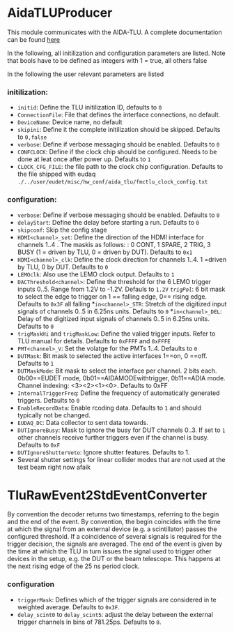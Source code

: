 # AidaTLUProducer

This module communicates with the AIDA-TLU. A complete documentation can be found [here](https://www.ohwr.org/project/fmc-mtlu/blob/master/Documentation/Main_TLU.pdf)

In the following, all initilization and configuration parameters are listed. Note that bools have to be defined as integers with 1 = true, all others false

In the following the user relevant parameters are listed



### initilization:

* `initid`: Define the TLU initilization ID, defaults to `0`
* `ConnectionFile`: File that defines the interface connections, no default.
* `DeviceName`: Device name, no default
* `skipini`: Define it the complete initilization should be skipped. Defaults to `0,false`
* `verbose`: Define if verbose messaging should be enabled. Defaults to `0`
* `CONFCLOCK`: Define if the clock chip should be configured. Needs to be done at leat once after power up. Defaults to `1`
* `CLOCK_CFG_FILE`: the file path to the clock chip configuration. Defaults to the file shipped with eudaq `./../user/eudet/misc/hw_conf/aida_tlu/fmctlu_clock_config.txt`

### configuration:

* `verbose`: Define if verbose messaging should be enabled. Defaults to `0`
* `delayStart`: Define the delay before starting a run. Defaults to `0`
* `skipconf`: Skip the config stage
* `HDMI<channel>_set`: Define the direction of the HDMI interface for channels 1..4 . The maskis as follows: : 0 CONT, 1 SPARE, 2 TRIG, 3 BUSY (1 = driven by TLU, 0 = driven by DUT). Defaults to `0x1`
* `HDMI<channel>_clk`: Define the clock direction for channels 1..4. 1 =driven by TLU, 0 by DUT. Defaults to `0`
* `LEMOclk`: Also use the LEMO clock output. Defaults to `1`
* `DACThreshold<channel>`: Define the threshold for the 6 LEMO trigger inputs 0..5. Range from 1.2V to -1.2V. Defauls to `1.2V`
*`trigPol`*: 6 bit mask to select the edge to trigger on 1 == falling edge, 0== rising edge. Defaults to `0x3F` all falling
*`in<channel>_STR`: Stretch of the digitized input signals of channels 0..5 in 6.25ns units. Defaults to `0`
*`in<channel>_DEL`: Delay of the digitized input signals of channels 0..5 in 6.25ns units. Defaults to `0`
* `trigMaskHi` and `trigMaskLow`: Define the valied trigger inputs. Refer to TLU manual for details. Defaults to `0xFFFF` and `0xFFFE`
* `PMT<channel>_V`: Set the volatge for the PMTs 1..4. Defaults to `0`
* `DUTMask`: Bit mask to selected the active interfaces 1==on, 0 ==off. Defaults to `1`
* `DUTMaskMode`: Bit mask to select the interface per channel. 2 bits each. 0b00==EUDET mode, 0b01==AIDAMODEwithtrigger, 0b11==ADIA mode. Channel indexing: <3><2><1><0>. Defaults to 0xFF
* `InternalTriggerFreq`: Define the frequency of automatically generated triggers. Defaults to `0`
* `EnableRecordData`: Enable rcoding data. Defaults to `1` and should typically not be changed.
* `EUDAQ_DC`: Data collector to sent data towards.
* `DUTIgnoreBusy`: Mask to ignore the busy for DUT channels 0..3. If set to `1` other channels receive further triggers even if the channel is busy. Defaults to `0xF`
* `DUTIgnoreShutterVeto`: Ignore shutter features. Defaults to 1.
* Several shutter settings for linear collider modes that are not used at the test beam right now afaik

# TluRawEvent2StdEventConverter

By convention the decoder returns two timestamps, referring to the begin and the end of the event. By convention, the begin coincides with the time at which the signal from an external device (e.g. a scintillator) passes the configured threshold. If a coincidence of several signals is required for the trigger decision, the signals are averaged. The end of the event is given by the time at which the TLU in turn issues the signal used to trigger other devices in the setup, e.g. the DUT or the beam telescope. This happens at the next rising edge of the 25 ns period clock.

### configuration

* `triggerMask`: Defines which of the trigger signals are considered in te weighted average. Defaults to `0x3F`.
* `delay_scint0` to `delay_scint5`: adjust the delay between the external trigger channels in bins of 781.25ps. Defaults to `0`.